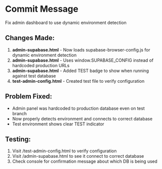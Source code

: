 # Commit Message

Fix admin dashboard to use dynamic environment detection

## Changes Made:
1. **admin-supabase.html** - Now loads supabase-browser-config.js for dynamic environment detection
2. **admin-supabase.html** - Uses window.SUPABASE_CONFIG instead of hardcoded production URLs
3. **admin-supabase.html** - Added TEST badge to show when running against test database
4. **test-admin-config.html** - Created test file to verify configuration

## Problem Fixed:
- Admin panel was hardcoded to production database even on test branch
- Now properly detects environment and connects to correct database
- Test environment shows clear TEST indicator

## Testing:
1. Visit /test-admin-config.html to verify configuration
2. Visit /admin-supabase.html to see it connect to correct database
3. Check console for confirmation message about which DB is being used
